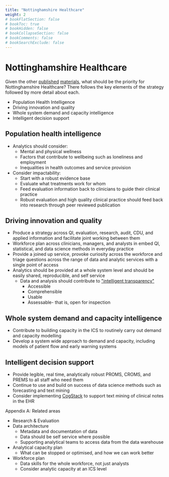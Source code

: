 ```yaml
---
title: "Nottinghamshire Healthcare"
weight: 2
# bookFlatSection: false
# bookToc: true
# bookHidden: false
# bookCollapseSection: false
# bookComments: false
# bookSearchExclude: false
---
```


# Nottinghamshire Healthcare

Given the other [published](https://www.nhsx.nhs.uk/key-tools-and-info/data-saves-lives/) [materials](https://democracy.kent.gov.uk/documents/s96055/Analytics%20-App1.pdf), what should be the priority for Nottinghamshire Healthcare? There follows the key elements of the strategy followed by more detail about each.

* Population Health Intelligence
* Driving innovation and quality
* Whole system demand and capacity intelligence
* Intelligent decision support

## Population health intelligence

* Analytics should consider:
    * Mental and physical wellness
    * Factors that contribute to wellbeing such as loneliness and employment
    * Inequalities in health outcomes and service provision
* Consider impactability:
    * Start with a robust evidence base
    * Evaluate what treatments work for whom
    * Feed evaluation information back to clinicians to guide their clinical practice
    * Robust evaluation and high quality clinical practice should feed back into research through peer reviewed publication


## Driving innovation and quality

* Produce a strategy across QI, evaluation, research, audit, CDU, and applied information and facilitate joint working between them
* Workforce plan across clinicians, managers, and analysts in embed QI, statistical, and data science methods in everyday practice
* Provide a joined up service, provoke curiosity across the workforce and triage questions across the range of data and analytic services with a single point of access
* Analytics should be provided at a whole system level and should be easily shared, reproducible, and self service
    * Data and analysis should contribute to ["intelligent transparency"](https://blog.ons.gov.uk/2019/03/08/statisticians-may-have-a-bit-of-an-image-problem-but-their-code-of-practice-is-full-of-good-sense/)
        * Accessible
        * Comprehensible
        * Usable
        * Assessable- that is, open for inspection

## Whole system demand and capacity intelligence

* Contribute to building capacity in the ICS to routinely carry out demand and capacity modelling
* Develop a system wide approach to demand and capacity, including models of patient flow and early warning systems

## Intelligent decision support

* Provide legible, real time, analytically robust PROMS, CROMS, and PREMS to all staff who need them
* Continue to use and build on success of data science methods such as forecasting and text mining
* Consider implementing [CogStack](https://cogstack.org/) to support text mining of clinical notes in the EHR

Appendix A: Related areas

* Research & Evaluation
* Data architecture
    * Metadata and documentation of data
    * Data should be self service where possible
    * Supporting analytical teams to access data from the data warehouse
* Analytical capacity plan
    * What can be stopped or optimised, and how we can work better
* Workforce plan
    * Data skills for the whole workforce, not just analysts
    * Consider analytic capacity at an ICS level
